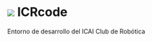 # ![](https://raw.githubusercontent.com/icrcomillas/ICRcode/master/Imagen_y_Diseño/logo4.png) ICRcode
Entorno de desarrollo del ICAI Club de Robótica
